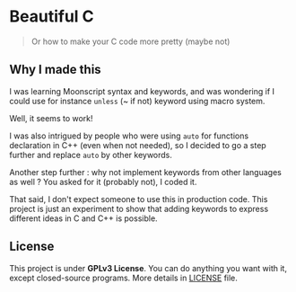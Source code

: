 # Beautiful C

> Or how to make your C code more pretty (maybe not)

## Why I made this

I was learning Moonscript syntax and keywords, and was wondering if I could use for instance `unless` (~ if not) keyword using macro system. 

Well, it seems to work!

I was also intrigued by people who were using `auto` for functions declaration in C++ (even when not needed), so I decided to go a step further and replace `auto` by other keywords.

Another step further : why not implement keywords from other languages as well ?
You asked for it (probably not), I coded it.

That said, I don't expect someone to use this in production code.
This project is just an experiment to show that adding keywords to express different ideas in C and C++ is possible.

## License

This project is under **GPLv3 License**. You can do anything you want with it, except closed-source programs. More details in [LICENSE](./LICENSE) file.
